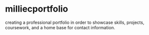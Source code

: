 # milliecportfolio
creating a professional portfolio in order to showcase skills, projects, coursework, and a home base for contact information.
